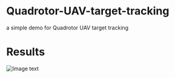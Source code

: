 # Quadrotor-UAV-target-tracking
a simple demo for Quadrotor UAV target tracking

Results
==


![Image text](https://github.com/marsmarcin/Quadrotor-UAV-target-tracking/blob/master/result/test07-2min.gif)
